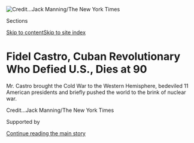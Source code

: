 <div id="app">

<div>

<div>

<div>

</div>

<div data-aria-hidden="false">

<div id="site-content" data-role="main">

<div>

<div class="css-1aor85t" style="opacity:0.000000001;z-index:-1;visibility:hidden">

<div class="css-1hqnpie">

<div class="css-epjblv">

<span class="css-17xtcya">[Americas](/section/world/americas)</span><span class="css-x15j1o">|</span><span class="css-fwqvlz">Fidel
Castro, Cuban Revolutionary Who Defied U.S., Dies at
90</span>

</div>

<div class="css-k008qs">

<div class="css-1iwv8en">

<span class="css-18z7m18"></span>

<div>

</div>

</div>

<span class="css-1n6z4y">https://nyti.ms/2g1IaMO</span>

<div class="css-1705lsu">

<div class="css-4xjgmj">

<div class="css-4skfbu" data-role="toolbar" data-aria-label="Social Media Share buttons, Save button, and Comments Panel with current comment count" data-testid="share-tools">

  - 
  - 
  - 
  - 
    
    <div class="css-6n7j50">
    
    </div>

  - 
  - 

</div>

</div>

</div>

</div>

</div>

</div>

<div id="NYT_TOP_BANNER_REGION" class="css-11qgg8s">

</div>

<div id="fullBleedHeaderContent">

<div class="css-1mre5cn">

![<span class="css-cnj6d5 e1z0qqy90" itemprop="copyrightHolder"><span class="css-1ly73wi e1tej78p0">Credit...</span><span><span>Jack
Manning/The New York
Times</span></span></span>](https://static01.nyt.com/images/2015/06/20/world/Fidel-Castro-obituary-slide-P9CB/Fidel-Castro-obituary-slide-P9CB-articleLarge-v6.jpg?quality=75&auto=webp&disable=upscale)

</div>

<div class="css-q9jemc">

<div class="css-6cn7ki">

<div class="NYTAppHideMasthead css-1bcu9v6 e1suatyy0">

<div class="section css-1o1qe8k e1suatyy2">

<div class="css-cu5p7t er09x8g0">

<div class="css-6n7j50">

</div>

<span class="css-1dv1kvn">Sections</span>

[Skip to content](#site-content)[Skip to site index](#site-index)

</div>

<div class="css-10698na e1huz5gh0">

</div>

</div>

</div>

<div class="css-1sojcmr ehdk2mb0">

# Fidel Castro, Cuban Revolutionary Who Defied U.S., Dies at 90

</div>

Mr. Castro brought the Cold War to the Western Hemisphere, bedeviled 11
American presidents and briefly pushed the world to the brink of nuclear
war.

</div>

</div>

<div class="css-nwzfg5 e1gnum310">

<span class="css-1f9pvn2 americas"></span><span class="css-cnj6d5 e1z0qqy90" itemprop="copyrightHolder"><span class="css-1ly73wi e1tej78p0">Credit...</span><span><span>Jack
Manning/The New York Times</span></span></span>

</div>

<div id="sponsor-wrapper" class="css-1hyfx7x">

<div id="sponsor-slug" class="css-19vbshk">

Supported by

</div>

[Continue reading the main
story](#after-sponsor)

<div id="sponsor" class="ad sponsor-wrapper" style="text-align:center;height:100%;display:block">

</div>

<div id="after-sponsor">

</div>

</div>

<div class="css-1wx1auc e1gnum311">

<div class="css-18e8msd">

<div class="css-vp77d3 epjyd6m0">

<div class="css-1baulvz">

By [<span class="css-1baulvz last-byline" itemprop="name">Anthony
DePalma</span>](http://www.nytimes.com/by/anthony-depalma)

</div>

</div>

  - Nov. 26,
    2016

  - 
    
    <div class="css-4xjgmj">
    
    <div class="css-d8bdto" data-role="toolbar" data-aria-label="Social Media Share buttons, Save button, and Comments Panel with current comment count" data-testid="share-tools">
    
      - 
      - 
      - 
      - 
        
        <div class="css-6n7j50">
        
        </div>
    
      - 
      - 
    
    </div>
    
    </div>

</div>

<div class="css-tk9fsr">

[Leer en
español](http://www.nytimes.com/es/2016/11/26/fidel-castro-lider-de-la-revolucion-cubana-y-simbolo-de-la-izquierda-muere-a-los-90-anos/ "Read in Spanish")

</div>

</div>

</div>

<div class="section meteredContent css-1r7ky0e" name="articleBody" itemprop="articleBody">

<div class="css-1fanzo5 StoryBodyCompanionColumn">

<div class="css-53u6y8">

Fidel Castro, the fiery apostle of revolution who brought the Cold War
to the Western Hemisphere in 1959 and then defied the United States for
nearly half a century as Cuba’s maximum leader, bedeviling 11 American
presidents and briefly pushing the world to the brink of nuclear war,
died on Friday. He was 90.

Cuban state television announced the death but gave no other details.

In declining health for several years, Mr. Castro had orchestrated what
he hoped would be the continuation of his Communist revolution,
[stepping aside
in 2006](http://www.nytimes.com/2006/08/14/world/americas/14cuba.html?_r=0)
when a serious illness felled him. He provisionally ceded much of his
power to his younger brother Raúl, now 85, and two years later [formally
resigned as
president](http://www.nytimes.com/2008/02/20/world/americas/20cuba.html).
Raúl Castro, who had fought alongside Fidel Castro from the earliest
days of the insurrection and remained minister of defense and his
brother’s closest confidant, has ruled Cuba since then, although he has
told the Cuban people he intends to resign in
2018.

</div>

</div>

<div style="max-width:100%;margin:0 auto">

<div class="css-17dprlf" data-id="100000004789639" data-slug="castro-spanish" style="max-width:300px">

</div>

</div>

<div class="css-1fanzo5 StoryBodyCompanionColumn">

<div class="css-53u6y8">

Fidel Castro had held on to power longer than any other living national
leader except Queen Elizabeth II. He became a towering international
figure whose importance in the 20th century far exceeded what might have
been expected from the head of state of a Caribbean island nation of 11
million people.

</div>

</div>

<div class="css-1fanzo5 StoryBodyCompanionColumn">

<div class="css-53u6y8">

He dominated his country with strength and symbolism from the day he
triumphantly [entered
Havana](http://timesmachine.nytimes.com/timesmachine/1959/01/09/89104354.html?action=click&contentCollection=Archives&module=ArticleEndCTA&region=ArchiveBody&pgtype=article&pageNumber=1)
on Jan. 8, 1959, and completed his overthrow of [Fulgencio
Batista](http://www.nytimes.com/1973/08/07/archives/batista-excuban-dictator-dies-in-spain-unending-exile-succession-of.html)
by delivering his first major speech in the capital before tens of
thousands of admirers at the vanquished dictator’s military
headquarters.

A spotlight shone on him as he swaggered and spoke with passion until
dawn. Finally, white doves were released to signal Cuba’s new peace.
When one landed on Mr. Castro, perching on a shoulder, the crowd
erupted, chanting: “Fidel\! Fidel\!” To the war-weary Cubans gathered
there and those watching on television, it was an electrifying sign that
their young, bearded guerrilla leader was destined to be their savior.

Most people in the crowd had no idea what Mr. Castro planned for Cuba. A
master of image and myth, Mr. Castro believed himself to be the messiah
of his fatherland, an indispensable force with authority from on high to
control Cuba and its people.

He wielded power like a tyrant, controlling every aspect of the island’s
existence. He was Cuba’s “Máximo Lider.” From atop a Cuban Army tank, he
directed his country’s defense at the [Bay of
Pigs](http://learning.blogs.nytimes.com/2012/04/17/april-17-1961-the-bay-of-pigs-invasion-against-castro/).
Countless details fell to him, from selecting the color of uniforms that
Cuban soldiers wore in Angola to overseeing a program to produce a
superbreed of milk cows. He personally set the goals for sugar harvests.
He personally sent countless men to prison.

But it was more than repression and fear that kept him and his
totalitarian government in power for so long. He had both admirers and
detractors in Cuba and around the world. Some saw him as a ruthless
despot who trampled rights and freedoms; many others hailed him as the
crowds did that first night, as a revolutionary hero for the ages.

</div>

</div>

<div class="css-1fanzo5 StoryBodyCompanionColumn">

<div class="css-53u6y8">

Even when he fell ill and [was
hospitalized](http://www.nytimes.com/2007/01/16/world/americas/16fidel.html)
with diverticulitis in the summer of 2006, giving up most of his powers
for the first time, Mr. Castro tried to dictate the details of his own
medical care and orchestrate the continuation of his Communist
revolution, engaging a plan as old as the revolution itself.

By handing power to his brother, Mr. Castro once more raised the ire of
his enemies in Washington. United States officials condemned the
transition, saying it prolonged a dictatorship and again denied the
long-suffering Cuban people a chance to control their own lives.

But in December 2014, President Obama used his executive powers to dial
down the decades of antagonism between Washington and Havana by moving
to exchange prisoners and [normalize diplomatic
relations](http://www.nytimes.com/2014/12/18/world/americas/us-cuba-relations.html)
between the two countries, a deal worked out with the help of Pope
Francis and after 18 months of secret talks between representatives of
both governments.

</div>

</div>

![<span class="css-16f3y1r e13ogyst0">Richard Eder, a former New York
Times foreign correspondent, recalls interviewing the Cuban
leader.</span><span class="css-cch8ym"><span class="css-1dv1kvn">Credit</span><span class="css-cnj6d5 e1z0qqy90" itemprop="copyrightHolder"><span class="css-1ly73wi e1tej78p0">Credit...</span><span>Jack
Manning/The New York
Times</span></span></span>](https://static01.nyt.com/images/2016/03/30/world/americas/castro-video/castro-video--videoSixteenByNine3000.jpg)

<div class="css-1fanzo5 StoryBodyCompanionColumn">

<div class="css-53u6y8">

Though increasingly frail and rarely seen in public, Mr. Castro even
then made clear his enduring mistrust of the United States. A few days
after Mr. Obama’s highly publicized [visit to
Cuba](http://www.nytimes.com/2016/03/21/world/americas/obama-arrives-in-cuba.html)
in 2016 — the first by a sitting American president in 88 years — Mr.
Castro penned [a cranky
response](http://www.nytimes.com/2016/03/29/world/americas/fidel-castro-criticizes-barack-obamas-efforts-to-change-cuba.html)
denigrating Mr. Obama’s overtures of peace and insisting that Cuba did
not need anything the United States was offering.

To many, Fidel Castro was a self-obsessed zealot whose belief in his own
destiny was unshakable, a chameleon whose economic and political colors
were determined more by pragmatism than by doctrine. But in his chest
beat the heart of a true rebel. “Fidel Castro,” said [Henry M.
Wriston](http://www.nytimes.com/1978/03/09/archives/henry-wriston-dies-brown-head-193755-educator-88-helped-to-draw-up.html),
the president of the Council on Foreign Relations in the 1950s and early
’60s, “was everything a revolutionary should be.”

Mr. Castro was perhaps the most important leader to emerge from Latin
America since the wars of independence in the early 19th century. He was
decidedly the most influential shaper of Cuban history since his own
hero, [José
Martí](http://academic.eb.com/EBchecked/topic/366828/Jose-Julian-Marti),
struggled for Cuban independence in the late 19th century. Mr. Castro’s
revolution transformed Cuban society and had a longer-lasting impact
throughout the region than that of any other 20th-century Latin American
insurrection, with the possible exception of the [1910 Mexican
Revolution](http://www.nytimes.com/1988/03/13/books/history-out-of-chaos.html?pagewanted=all).

</div>

</div>

<div class="css-1fanzo5 StoryBodyCompanionColumn">

<div class="css-53u6y8">

His legacy in Cuba and elsewhere has been a mixed record of social
progress and abject poverty, of racial equality and political
persecution, of medical advances and a degree of misery comparable to
the conditions that existed in Cuba when he entered Havana as a
victorious guerrilla commander in 1959.

That image made him a symbol of revolution throughout the world and an
inspiration to many imitators. [Hugo
Chávez](http://www.nytimes.com/2013/03/06/world/americas/hugo-chavez-venezuelas-polarizing-leader-dies-at-58.html)
of Venezuela considered Mr. Castro his ideological godfather.
[Subcommander
Marcos](http://www.nytimes.com/1994/02/21/world/how-a-revolution-survived-a-mexican-chronicle.html)
began a revolt in the mountains of southern Mexico in 1994, using many
of the same tactics. Even Mr. Castro’s spotty performance as an aging
autocrat in charge of a foundering economy could not undermine his
image.

But beyond anything else, it was Mr. Castro’s obsession with the United
States, and America’s obsession with him, that shaped his rule. After he
embraced Communism, Washington portrayed him as a devil and a tyrant and
repeatedly tried to remove him from power through an ill-fated invasion
at the Bay of Pigs in 1961, an [economic
embargo](http://www.treasury.gov/resource-center/sanctions/Programs/Pages/cuba.aspx)
that has lasted decades, [assassination
plots](http://washington.blogs.nytimes.com/2007/06/26/a-plot-to-assassinate-castro-was-approved-by-cia-director-allen-dulles/)
and even bizarre plans to undercut his prestige by making his beard fall
out.

Mr. Castro’s defiance of American power made him a beacon of resistance
in Latin America and elsewhere, and his bushy beard, long Cuban cigar
and green fatigues became universal symbols of rebellion.

Mr. Castro’s understanding of the power of images, especially on
television, helped him retain the loyalty of many Cubans even during the
harshest periods of deprivation and isolation when he routinely blamed
America and its embargo for many of Cuba’s ills. And his mastery of
words in thousands of speeches, often lasting hours, imbued many Cubans
with his own hatred of the United States by keeping them on constant
watch for an invasion — military, economic or ideological — from the
north.

</div>

</div>

<div class="css-1sngw6j">

[](https://www.nytimes.com/interactive/2016/11/26/world/americas/fidel-castro-cuban-posters.html)

<div class="css-1eoytci">

![](https://static01.nyt.com/images/2016/05/04/world/americas/fidel-poster-promo/fidel-poster-promo-square640-v3.jpg)

</div>

<div class="css-1rha1bf">

## Castro’s Revolution, Illustrated

Thousands of posters were commissioned by the government to promote his
vision of a socialist society.

</div>

</div>

<div class="css-1fanzo5 StoryBodyCompanionColumn">

<div class="css-53u6y8">

Over many years Mr. Castro gave hundreds of interviews and retained the
ability to twist the most compromising question to his favor. In [a 1985
interview](http://www.playboy.com/articles/50-years-of-the-playboy-interview-fidel-castro)
in Playboy magazine, he was asked how he would respond to President
Ronald Reagan’s description of him as a ruthless military dictator.
“Let’s think about your question,” Mr. Castro said, toying with his
interviewer. “If being a dictator means governing by decree, then you
might use that argument to accuse the pope of being a dictator.”

</div>

</div>

<div class="css-1fanzo5 StoryBodyCompanionColumn">

<div class="css-53u6y8">

He turned the question back on Reagan: “If his power includes something
as monstrously undemocratic as the ability to order a thermonuclear war,
I ask you, who then is more of a dictator, the president of the United
States or I?”

After leading his guerrillas against a repressive Cuban dictator, Mr.
Castro, in his early 30s, aligned Cuba with the Soviet Union and used
Cuban troops to support revolution in Africa and throughout Latin
America.

His willingness to allow the Soviets to build missile-launching sites in
Cuba led to a [harrowing diplomatic
standoff](http://topics.nytimes.com/top/reference/timestopics/subjects/c/cuban_missile_crisis/index.html)
between the United States and the Soviet Union in the fall of 1962, one
that could have escalated into a nuclear exchange. The world remained
tense until the confrontation was defused 13 days after it began, and
the launching pads were dismantled.

With the [dissolution of the Soviet
Union](http://www.nytimes.com/1991/09/06/world/soviet-turmoil-soviet-congress-yields-rule-republics-avoid-political-economic.html)
in 1991, Mr. Castro faced one of his biggest challenges: surviving
without huge Communist subsidies. He defied predictions of his political
demise. When threatened, he fanned antagonism toward the United States.
And when the Cuban economy neared collapse, he [legalized the United
States
dollar](http://www.nytimes.com/1994/08/28/world/flight-from-cuba-in-havana-dollars-define-cuba-s-haves-and-have-nots.html),
which he had railed against since the 1950s, only to [ban
dollars](http://www.nytimes.com/2004/11/28/international/americas/28cuba.html)
again a few years later when the economy stabilized.

Mr. Castro continued to taunt American presidents for a half-century,
frustrating all of Washington’s attempts to contain him. After nearly
five decades as a pariah of the West, even when his once booming voice
had withered to an old man’s whisper and his beard had turned gray, he
remained defiant.

He often told interviewers that he identified with Don Quixote, and like
Quixote he struggled against threats both real and imagined, preparing
for decades, for example, for another invasion that never came. As the
leaders of every other nation of the hemisphere gathered in Quebec City
in April 2001 for the third [Summit of the
Americas](http://www.nytimes.com/2001/04/23/world/talks-tie-trade-in-the-americas-to-democracy.html),
an uninvited Mr. Castro, then 74, fumed in Havana, presiding over
ceremonies commemorating the embarrassing defeat of C.I.A.-backed exiles
at the Bay of Pigs in 1961. True to character, he portrayed his
exclusion as a sign of strength, declaring that Cuba “is the only
country in the world that does not need to trade with the United
States.”

</div>

</div>

<div class="sizeLarge layoutHorizontal css-rezhvw ejvbdkh1">

[](https://www.nytimes.com/slideshow/2016/11/26/world/americas/fidel-castro-cuban-revolutionary.html)

<div class="css-5nx6oe">

## Fidel Castro, Cuban Revolutionary

<div class="css-1xhl2m">

21 Photos

View Slide Show
<span class="css-t4350i">›</span>

</div>

</div>

<div class="css-79elbk">

<div class="css-hyytny">

</div>

![](https://static01.nyt.com/images/2015/06/20/world/Fidel-Castro-obituary-slide-HTON/Fidel-Castro-obituary-slide-HTON-articleLarge.jpg?quality=75&auto=webp&disable=upscale)

</div>

<div class="css-17ai7jg e15qwgfe0">

<span class="css-16f3y1r e13ogyst0">Paul Hosefros/The New York
Times</span>

</div>

</div>

<div class="css-1fanzo5 StoryBodyCompanionColumn">

<div class="css-53u6y8">

## Personal Powers

Fidel Alejandro Castro Ruz was born on Aug. 13, 1926 — 1927 in some
reports — in what was then the eastern Cuban province of Oriente, the
son of a plantation owner, Ángel Castro, and one of his maids, [Lina Ruz
González](http://timesmachine.nytimes.com/timesmachine/1963/08/08/81821103.html?pageNumber=NaN&zoom=16),
who became his second wife and had seven children. The father was a
Spaniard who had arrived in Cuba under mysterious circumstances. One
account, supported by Mr. Castro himself, was that his father had agreed
to take the place of a Spanish aristocrat who had been drafted into the
Spanish Army in the late 19th century to fight against Cuban
independence and American hegemony.

</div>

</div>

<div class="css-1fanzo5 StoryBodyCompanionColumn">

<div class="css-53u6y8">

Other versions suggest that Ángel Castro went penniless to Cuba but
eventually established a plantation and did business with the despised,
American-owned United Fruit Company. By the time Fidel was a youngster,
his father was a major landholder.

Fidel was a boisterous young student who was sent away to study with the
Jesuits at the Colegio de Dolores in Santiago de Cuba and later to the
Colegio de Belén, an exclusive Jesuit high school in Havana. Cuban lore
has it that he was headstrong and fanatical even as a boy. In one
account, Fidel was said to have bicycled head-on into a wall to make a
point to his friends about the strength of his will.

In another often-repeated tale, young Fidel and his class were led on a
mountain hike by a priest. The priest slipped in a fast-moving stream
and was in danger of drowning until Fidel pulled him to shore, then both
knelt in prayers of thanks for their good fortune.

A sense of destiny accompanied Mr. Castro as he entered the University
of Havana’s law school in 1945 and almost immediately immersed himself
in radical politics. He took part in an invasion of the Dominican
Republic that unsuccessfully tried to oust the dictator [Rafael
Trujillo](http://www.britannica.com/EBchecked/topic/607139/Rafael-Trujillo).
He became increasingly obsessed with Cuban politics and led student
protests and demonstrations even when he was not enrolled in the
university.

Mr. Castro’s university days earned him the image of rabble-rouser and
seemed to support the view that he had had Communist leanings all along.
But in an interview in 1981, quoted in [Tad
Szulc](http://www.nytimes.com/2001/05/22/world/tad-szulc-74-dies-times-correspondent-who-uncovered-bay-of-pigs-imbroglio.html)’s
1986 biography,
“[Fidel](http://www.nytimes.com/1986/11/30/books/power-unshared-and-total.html),”
Mr. Castro said that he had flirted with Communist ideas but did not
join the party.

“I had entered into contact with Marxist literature,” Mr. Castro said.
“At that time, there were some Communist students at the University of
Havana, and I had friendly relations with them, but I was not in the
Socialist Youth, I was not a militant in the Communist Party.”

</div>

</div>

<div class="css-1fanzo5 StoryBodyCompanionColumn">

<div class="css-53u6y8">

He acknowledged that radical philosophy had influenced his character: “I
was then acquiring a revolutionary conscience; I was active; I
struggled, but let us say I was an independent fighter.”

After receiving his law degree, Mr. Castro briefly represented the poor,
often bartering his services for food. In 1952, he ran for Congress as a
candidate for the opposition Orthodox Party. But the election was
scuttled because of [a
coup](http://timesmachine.nytimes.com/timesmachine/1952/03/11/84244252.html?pageNumber=1)
staged by Mr. Batista.

Mr. Castro’s initial response to the Batista government was to challenge
it with a legal appeal, claiming that Mr. Batista’s actions had violated
the Constitution. Even as a symbolic act, the attempt was futile.

</div>

</div>

<div class="css-79elbk" data-testid="photoviewer-wrapper">

<div class="css-z3e15g" data-testid="photoviewer-wrapper-hidden">

</div>

<div class="css-1a48zt4 ehw59r15" data-testid="photoviewer-children">

![<span class="css-16f3y1r e13ogyst0" data-aria-hidden="true">Mr.
Castro, giving a deposition in July 1953, was sentenced to 15 years in
prison for leading an attack on the Moncada barracks in Santiago de
Cuba.</span><span class="css-cnj6d5 e1z0qqy90" itemprop="copyrightHolder"><span class="css-1ly73wi e1tej78p0">Credit...</span><span>Agence
France-Presse — Getty
Images</span></span>](https://static01.nyt.com/images/2015/10/09/world/castro-obit-web-3/castro-obit-web-3-articleInline.jpg?quality=75&auto=webp&disable=upscale)

</div>

</div>

<div class="css-1fanzo5 StoryBodyCompanionColumn">

<div class="css-53u6y8">

His core group of radical students gained followers, and on
[July 26, 1953](http://query.nytimes.com/mem/archive-free/pdf?res=9806E6D81F3DE03ABC4F51DFB1668388649EDE),
Mr. Castro led them in an attack on the Moncada barracks in Santiago de
Cuba. Many of the rebels were killed. The others were captured, as were
Mr. Castro and his brother Raúl. At his trial, Mr. Castro defended the
attack. Mr. Batista had issued an order not to discuss the proceedings,
but six Cuban journalists who had been allowed in the courtroom recorded
Mr. Castro’s defense.

“As for me, I know that jail will be as hard as it has ever been for
anyone, filled with threats, with vileness and cowardly brutality,” Mr.
Castro
[declared](https://www.marxists.org/history/cuba/archive/castro/1953/10/16.htm).
“I do not fear this, as I do not fear the fury of the miserable tyrant
who snuffed out the life of 70 brothers of mine. Condemn me, it does not
matter. History will absolve me.”

Mr. Castro was sentenced to 15 years in prison. Mr. Batista then made
what turned out to be a huge strategic error. Believing that the rebels’
energy had been spent, and under pressure from civic leaders to show
that he was not a dictator, he released Mr. Castro and his followers in
an amnesty after the 1954 presidential election.

</div>

</div>

<div class="css-1fanzo5 StoryBodyCompanionColumn">

<div class="css-53u6y8">

Mr. Castro went into exile in Mexico, where he plotted his return to
Cuba. He tried to buy a used American PT boat to carry his band to Cuba,
but the deal fell through. Then he caught sight of a beat-up 61-foot
wooden yacht named Granma, once owned by an American who lived in Mexico
City.

The Granma remains on display in Havana, encased in
glass.

</div>

</div>

<div class="css-79elbk" data-testid="photoviewer-wrapper">

<div class="css-z3e15g" data-testid="photoviewer-wrapper-hidden">

</div>

<div class="css-1a48zt4 ehw59r15" data-testid="photoviewer-children">

<div class="css-1xdhyk6 erfvjey0">

<span class="css-1ly73wi e1tej78p0">Image</span>

<div class="css-zjzyr8">

<div data-testid="lazyimage-container" style="height:297.73333333333335px">

</div>

</div>

</div>

<span class="css-16f3y1r e13ogyst0" data-aria-hidden="true">Mr. Castro
with other rebel leaders at a secret base in June 1957 including Che
Guevara, the guerrillas’ physician, second from left, and Mr. Castro’s
brother Raúl, kneeling in the
foreground.</span><span class="css-cnj6d5 e1z0qqy90" itemprop="copyrightHolder"><span class="css-1ly73wi e1tej78p0">Credit...</span><span>United
Press International</span></span>

</div>

</div>

<div class="css-1fanzo5 StoryBodyCompanionColumn">

<div class="css-53u6y8">

## Man of the Mountains

During Mr. Castro’s long rule, his character and image underwent several
transformations, beginning with his days as a revolutionary in the
Sierra Maestra of eastern Cuba. After arriving on the coast in the
overloaded yacht with [Che
Guevara](http://timesmachine.nytimes.com/timesmachine/1967/10/11/80715565.html?pageNumber=18&rpm=true)
and 80 of their comrades in December 1956, Mr. Castro took on the role
of freedom fighter. He engaged in a campaign of harassment and guerrilla
warfare that infuriated Mr. Batista, who had seized power in a 1952
garrison revolt, ending a brief period of democracy.

Although his soldiers and weapons vastly outnumbered Mr. Castro’s, Mr.
Batista grew fearful of the young guerrilla’s mesmerizing oratory. He
ordered government troops not to rest until they had killed Mr. Castro,
and the army frequently reported that it had done so. Newspapers around
the world reported his death in the December 1956 landing. But three
months later, Mr. Castro was interviewed for a series of articles that
would revive his movement and thus change history.

The escapade began when Castro loyalists contacted a correspondent and
editorial writer for The New York Times, Herbert L. Matthews, and
arranged for him to interview Mr. Castro. A few Castro supporters took
Mr. Matthews into the mountains disguised as a wealthy American planter.

Drawing on his reporting, Mr. Matthews [wrote
sympathetically](http://www.nytimes.com/packages/html/books/matthews/matthews022457.pdf)
of both the man and his movement, describing Mr. Castro, then 30,
parting the jungle leaves and striding into a clearing for the
interview.

“This was quite a man — a powerful six-footer, olive-skinned,
full-faced, with a straggly beard,” Mr. Matthews wrote.

</div>

</div>

<div class="css-1fanzo5 StoryBodyCompanionColumn">

<div class="css-53u6y8">

The three articles, which began in The Times on Sunday, Feb. 24, 1957,
presented a Castro that Americans could root for. “The personality of
the man is overpowering,” Mr. Matthews wrote. “Here was an educated,
dedicated fanatic, a man of ideals, of courage and of remarkable
qualities of leadership.”

[The
articles](http://timesmachine.nytimes.com/timesmachine/1959/03/08/89158388.html?pageNumber=288&rpm=true&zoom=16)
repeated Mr. Castro’s assertions that Cuba’s future was anything but a
Communist state. “He has strong ideas of liberty, democracy, social
justice, the need to restore the Constitution, to hold elections,” Mr.
Matthews wrote. When asked about the United States, Mr. Castro replied,
“You can be sure we have no animosity toward the United States and the
American
people.”

</div>

</div>

<div class="css-1sngw6j">

[](https://www.nytimes.com/interactive/2016/11/26/world/americas/castro-archive-promo.html)

<div class="css-1eoytci">

![](https://static01.nyt.com/images/2015/08/20/world/americas/castro-archive-promo-1459200755162/castro-archive-promo-1459200755162-largeHorizontalJumbo.png)

</div>

<div class="css-1rha1bf">

## The Times’s Coverage of Fidel Castro

Articles include an exclusive Times interview with the young guerrilla
leader in 1957 and coverage of the revolution, the Bay of Pigs invasion
and the 1962 missile crisis.

</div>

</div>

<div class="css-1fanzo5 StoryBodyCompanionColumn">

<div class="css-53u6y8">

The Cuban government denounced Mr. Matthews and called the articles
fabrications. But the news that he had survived the landing breathed
life into Mr. Castro’s movement. His small band of irregulars skirmished
with government troops, and each encounter increased their support in
Cuba and around the world, even though other insurgent forces in the
cities were also fighting to overthrow the Batista government.

It was the symbolic strength of his movement, not the armaments under
Mr. Castro’s control, that overwhelmed the government. By the time [Mr.
Batista
fled](http://timesmachine.nytimes.com/timesmachine/1959/01/02/83432639.html?action=click&contentCollection=Archives&module=LedeAsset&region=ArchiveBody&pgtype=article&pageNumber=1&rpm=true)
from a darkened Havana airport just after midnight on New Year’s Day
1959, Mr. Castro was already a legend. Competing opposition groups were
unable to seize power.

Events over the next few months became the catalyst for another
transformation in Mr. Castro’s public image. More than 500 Batista-era
officials were brought before courts-martial and special tribunals,
summarily convicted and shot to death. The grainy black-and-white images
of the executions broadcast on American television horrified viewers.

Mr. Castro defended the executions as necessary to solidify the
revolution. He complained that the United States had raised not a
whimper when Mr. Batista had tortured and executed thousands of
opponents.

</div>

</div>

<div class="css-1fanzo5 StoryBodyCompanionColumn">

<div class="css-53u6y8">

But to wary observers in the United States, the executions were a signal
that Mr. Castro was not the democratic savior he had seemed. In May
1959, he began [confiscating privately owned agricultural
land](http://timesmachine.nytimes.com/timesmachine/1959/05/14/80577418.html?action=click&contentCollection=Archives&module=ArticleEndCTA&region=ArchiveBody&pgtype=article&pageNumber=10&rpm=true),
including land [owned by
Americans](http://query.nytimes.com/gst/abstract.html?res=9F02E5DB1F3CE63BBC4052DFB1668382649EDE),
openly provoking the United States government.

In the spring of 1960, Mr. Castro ordered American and British
refineries in Cuba to [accept oil from the Soviet
Union](http://query.nytimes.com/mem/archive-free/pdf?res=9402E5D9153DE333A25757C2A9639C946191D6CF).
Under pressure from Congress, President Dwight D. Eisenhower [cut the
American sugar
quota](http://timesmachine.nytimes.com/timesmachine/1960/05/24/105436278.html?pageNumber=5&rpm=true&zoom=16)
from Cuba, forcing Mr. Castro to look for new markets. He turned to the
Soviet Union for economic aid and political support. Thus began a
half-century of American antagonism toward Cuba.

Finally, in 1961, he gave the United States 48 hours to reduce the staff
of its embassy in Havana to 18 from 60. A frustrated Eisenhower [broke
off diplomatic
relations](http://query.nytimes.com/gst/abstract.html?res=9F02E2D81E31EE32A25757C0A9679C946091D6CF)
with Cuba and closed the embassy on the Havana seacoast. The diplomatic
stalemate lasted until 2015, when [embassies were finally
reopened](http://www.nytimes.com/2015/07/21/world/americas/cuba-us-embassy-diplomatic-relations.html)
in both Havana and Washington.

During his two years in the mountains, Mr. Castro had sketched a social
revolution whose aim, at least on the surface, seemed to be to restore
the democracy that Mr. Batista’s coup had stifled. Mr. Castro promised
free elections and vowed to end American domination of the economy and
the working-class oppression that he said it had caused.

Despite having a law degree, Mr. Castro had no real experience in
economics or government. Beyond improving education and reducing Cuba’s
dependence on sugar and the United States, his revolution began without
a clear sense of the new society he planned, except that it would be
different from what had existed under Mr. Batista.

At the time, Cuba was a playground for rich American tourists and
gangsters where glaring disparities of wealth persisted, although the
country was one of the most economically advanced in the Caribbean.

After taking power in 1959, Mr. Castro put together a cabinet of
moderates, but it did not last long. He named [Felipe
Pazos](http://www.nytimes.com/2001/03/09/world/felipe-pazos-88-economist-cuban-split-early-with-castro.html),
an economist, president of the Banco Nacional de Cuba, Cuba’s central
bank. But when Mr. Pazos openly criticized Mr. Castro’s growing
tolerance of Communists and his failure to restore democracy, he was
dismissed. In place of Mr. Pazos, Mr. Castro named Che Guevara, an
Argentine doctor who knew nothing about monetary policy but whose
revolutionary credentials were unquestioned.

</div>

</div>

<div class="css-1fanzo5 StoryBodyCompanionColumn">

<div class="css-53u6y8">

Opposition to the Castro government began to grow in Cuba, leading
peasants and anti-Communist insurgents to take up arms against it. The
[Escambray
Revolt](http://www.nytimes.com/1964/05/21/exiles-proclaim-anticastro-war-and-urge-revolt.html),
as it was called, lasted from 1959 to 1965, when it was crushed by Mr.
Castro’s army.

As the first waves of Cuban exiles arrived in Miami and northern New
Jersey after the revolution, many were intent on overthrowing the man
they had once supported. Their number would eventually total a million,
many from what had been, proportionately, the largest middle class in
Latin America.

The Central Intelligence Agency helped train an exile army to retake
Cuba by force. The army was to make a beachhead at the Bay of Pigs, a
remote spot on Cuba’s southern coast, and instigate a popular
insurrection.

Mr. Szulc, then a correspondent for The Times, had picked up information
about the invasion, and had written an article about it. [But The
Times](http://www.nytimes.com/times-insider/2014/12/26/1961-the-c-i-a-readies-a-cuban-invasion-and-the-times-blinks/ "Times article looking back at coverage, Dec. 26, 2014."),
at the request of the Kennedy administration, withheld some of what Mr.
Szulc had found, including information that an attack was imminent.
Specific references to the C.I.A. were also omitted.

Ten days later, on April 17, 1961, 1,500 [Cuban fighters
landed](http://query.nytimes.com/gst/abstract.html?res=9406E6D7133DE733A2575BC1A9629C946091D6CF)
at the Bay of Pigs. Mr. Castro was waiting for them. The invasion was
badly planned and by all accounts doomed. Most of the invaders were
either captured or killed. Promised American air support never arrived.
The historian [Theodore
Draper](http://www.nytimes.com/2006/02/22/national/22DRAPER.html) called
the [botched
operation](http://www.nytimes.com/2001/03/23/world/bay-of-pigs-enemies-finally-sit-down-together.html)
“a perfect failure,” and the invasion aroused a distrust of the United
States that Mr. Castro exploited for political gain for the rest of his
life.

</div>

</div>

<div class="css-79elbk" data-testid="photoviewer-wrapper">

<div class="css-z3e15g" data-testid="photoviewer-wrapper-hidden">

</div>

<div class="css-1a48zt4 ehw59r15" data-testid="photoviewer-children">

<div class="css-1xdhyk6 erfvjey0">

<span class="css-1ly73wi e1tej78p0">Image</span>

<div class="css-zjzyr8">

<div data-testid="lazyimage-container" style="height:272.70175438596493px">

</div>

</div>

</div>

<span class="css-16f3y1r e13ogyst0" data-aria-hidden="true">Mr. Castro
with Mr. Guevara in Havana in January
1959.</span><span class="css-cnj6d5 e1z0qqy90" itemprop="copyrightHolder"><span class="css-1ly73wi e1tej78p0">Credit...</span><span>Roberto
Salas</span></span>

</div>

</div>

<div class="css-1fanzo5 StoryBodyCompanionColumn">

<div class="css-53u6y8">

## Declaration or Deception?

The C.I.A., fighting the Cold War, had acted out of worries about Mr.
Castro’s increasingly open Communist connections. As he consolidated
power, even some of his most faithful supporters grew concerned. One
break had taken place as early as 1959. [Huber
Matos](http://www.nytimes.com/2014/03/01/world/americas/huber-matos-comrade-of-castro-then-adversary-dies-at-95.html),
who had fought alongside Mr. Castro in the Sierra Maestra, resigned as
military governor of Camagüey Province to protest the Communists’
growing influence as well as the appointment of Raúl Castro, whose
Communist sympathies were well known, as commander of Cuba’s armed
forces. Suspecting an antirevolutionary plot, Fidel Castro had Mr. Matos
arrested and charged with treason.

</div>

</div>

<div class="css-1fanzo5 StoryBodyCompanionColumn">

<div class="css-53u6y8">

Within two months, Mr. Matos was tried, convicted and sentenced to 20
years [in
prison](http://query.nytimes.com/gst/abstract.html?res=9500EFDE1F39E63BBC4F52DFB767838E669EDE "Times article by Matos from prison, Nov. 17, 1975.").
When he was released in 1979, Mr. Matos, nearly blind, went into exile
in the United States, where he lived until his death in 2014. Shortly
after arriving in Miami and joining the legions of Castro opponents
there, Mr. Matos [told Worldview
magazine](http://worldview.carnegiecouncil.org/archive/worldview/1980/04/3361.html/_res/id=sa_File1/v23_i004_a002.pdf):
“I differed from Fidel Castro because the original objective of our
revolution was ‘Freedom or Death.’ Once Castro had power, he began to
kill freedom.”

It was not until just before the Bay of Pigs invasion that Mr. Castro
declared publicly that his revolution was socialist. A few months later,
on Dec. 2, 1961, he removed any lingering doubt about his loyalties when
he affirmed in a long speech, “I am a Marxist-Leninist.”

Many Cubans who had willingly accepted great sacrifice for what they
believed would be a democratic revolution were dismayed. They broke
ranks with Mr. Castro, putting themselves and their families at risk.
Others, from the safety of the United States, publicly accused Mr.
Castro of betraying the revolution and called him a tyrant. Even his
family began to raise doubts about his intentions.

“As I listened, I thought that surely he must be a superb actor,” Mr.
Castro’s sister Juanita wrote in an account in Life magazine in 1964,
referring to the December 1961 speech. “He had fooled not only so many
of his friends, but his family as well.” She recalled his upbringing as
the son of a well-to-do landowner in eastern Cuba who had sent him to
exclusive Jesuit schools. In 1948, after Mr. Castro married Mirta
Díaz-Balart, whose family had ties to the Batista government, his
father gave them a three-month honeymoon in the United States.

“How could Fidel, who had been given the best of everything, be a
Communist?” Juanita Castro wrote. “This was the riddle which paralyzed
me and so many other Cubans who refused to believe that he was leading
our country into the Communist
camp.”

</div>

</div>

<div class="css-1sngw6j">

[](https://www.nytimes.com/interactive/2016/11/26/world/americas/fidel-castro-timeline.html)

<div class="css-1eoytci">

![](https://static01.nyt.com/images/2015/01/09/world/09castro1_hp/09castro1_hp-videoLarge.jpg)

</div>

<div class="css-1rha1bf">

## Fidel Castro: 1926-2016

A master of image and myth, Mr. Castro believed himself to be the
messiah of his fatherland, an indispensable force with authority from on
high to control Cuba and its people.

</div>

</div>

<div class="css-1fanzo5 StoryBodyCompanionColumn">

<div class="css-53u6y8">

Although the young Fidel was deeply involved in a radical student
movement at the University of Havana, his early allegiance to Communist
doctrine was uncertain at best. Some analysts believed that the
obstructionist attitudes of American officials had pushed Mr. Castro
toward the Soviet Union.

</div>

</div>

<div class="css-1fanzo5 StoryBodyCompanionColumn">

<div class="css-53u6y8">

Indeed, although Mr. Castro pursued ideologically communist policies, he
never established a purely Communist state in Cuba, nor did he adopt
orthodox Communist Party ideology. Rather, what developed in Cuba was
less doctrinaire, a tropical form of communism that suited his needs. He
centralized the economy and flattened out much of the traditional
hierarchy of Cuban society, improving education and health care for many
Cubans, while depriving them of free speech and economic opportunity.

But unlike other Communist countries, Cuba was never governed by a
functioning politburo; Mr. Castro himself, and later his brother Rául,
filled all the important positions in the party, the government and the
army, ruling Cuba as its maximum leader.

“The Cuban regime turns out to be simply the case of a third-world
dictator seizing a useful ideology in order to employ its wealth against
his enemies,” wrote the columnist Georgie Anne Geyer, whose critical
[biography of Mr.
Castro](http://www.nytimes.com/1991/02/10/books/the-last-stalinist.html)
was published in 1991.

In this view of Mr. Castro, he was above all an old-style Spanish
caudillo, one of a long line of Latin American strongmen who endeared
themselves to people searching for leaders. The analyst Alvaro Vargas
Llosa of the [Independent Institute](http://www.independent.org/) in
Washington called him “the ultimate 20th-century caudillo.”

In Cuba, through good times and bad, Mr. Castro’s supporters referred to
themselves not as Communists but as Fidelistas. He remained personally
popular among segments of Cuban society even after his economic policies
created severe hardship. As Mr. Castro consolidated power, eliminated
his enemies and grew increasingly autocratic, the Cuban people referred
to him simply as Fidel. To say “Castro” was considered disloyal,
although in later decades Cubans would commonly say just that and mean
it. Or they would invoke his overwhelming presence by simply bringing a
hand to their chins, as if to stroke a
beard.

</div>

</div>

<div class="css-79elbk" data-testid="photoviewer-wrapper">

<div class="css-z3e15g" data-testid="photoviewer-wrapper-hidden">

</div>

<div class="css-1a48zt4 ehw59r15" data-testid="photoviewer-children">

<div class="css-1xdhyk6 erfvjey0">

<span class="css-1ly73wi e1tej78p0">Image</span>

<div class="css-zjzyr8">

<div data-testid="lazyimage-container" style="height:256.42105263157896px">

</div>

</div>

</div>

<span class="css-16f3y1r e13ogyst0" data-aria-hidden="true">A
celebration in Santiago de Cuba on July 26, 1964, the anniversary of the
attack on the Moncada military barracks that started the Cuban
revolution.</span><span class="css-cnj6d5 e1z0qqy90" itemprop="copyrightHolder"><span class="css-1ly73wi e1tej78p0">Credit...</span><span>Grey
Villet/The LIFE Images Collection, via Getty Images</span></span>

</div>

</div>

<div class="css-1fanzo5 StoryBodyCompanionColumn">

<div class="css-53u6y8">

## Global Brinkmanship

Mr. Castro’s alignment with the Soviet Union meant that the Cold War
between the world’s superpowers, and the ideological battle between
democracy and communism, had erupted in the United States’ sphere of
influence. A clash was all but inevitable, and it came in
[October 1962](http://www.nytimes.com/slideshow/2012/10/19/world/americas/cuban-missilecrisis-.html).
American spy planes took reconnaissance photos suggesting that the
Soviets had exploited their new alliance to build bases in Cuba for
intermediate-range nuclear missiles capable of reaching North America.

</div>

</div>

<div class="css-1fanzo5 StoryBodyCompanionColumn">

<div class="css-53u6y8">

Mr. Castro allowed the bases to be constructed, but once they were
discovered, he became a bit player in the ensuing drama, overshadowed by
President John F. Kennedy and the Soviet leader, [Nikita S.
Khrushchev](http://query.nytimes.com/gst/abstract.html?res=9C06E0D61E3FE63ABC4A52DFBF66838A669EDE).
Kennedy put United States military forces on alert and ordered a naval
blockade of Cuba. The two sides were at a stalemate for 13 tense days,
and the world held its breath.

Finally, after receiving assurances that the United States would remove
American missiles from Turkey and not invade Cuba, the Soviets withdrew
the missiles and dismantled the bases.

But the Soviet presence in Cuba continued to grow. Soviet troops,
technicians and engineers streamed in, eventually producing a generation
of blond Cubans with names like Yuri, Alexi and Vladimiro. The Soviets
were willing to buy all the sugar Cuba could produce. Even as other
Caribbean nations diversified, Cuba decided to stick with one major
crop, sugar, and one major
buyer.

</div>

</div>

<div class="css-79elbk" data-testid="photoviewer-wrapper">

<div class="css-z3e15g" data-testid="photoviewer-wrapper-hidden">

</div>

<div class="css-1a48zt4 ehw59r15" data-testid="photoviewer-children">

<div class="css-1xdhyk6 erfvjey0">

<span class="css-1ly73wi e1tej78p0">Image</span>

<div class="css-zjzyr8">

<div data-testid="lazyimage-container" style="height:323.5789473684211px">

</div>

</div>

</div>

<span class="css-16f3y1r e13ogyst0" data-aria-hidden="true">Mr. Castro
at an experimental cattle-breeding station in 1964. He tried to develop
a Cuban supercow that could produce milk at prodigious
rates.</span><span class="css-cnj6d5 e1z0qqy90" itemprop="copyrightHolder"><span class="css-1ly73wi e1tej78p0">Credit...</span><span>Jack
Manning/The New York Times</span></span>

</div>

</div>

<div class="css-1fanzo5 StoryBodyCompanionColumn">

<div class="css-53u6y8">

But after forcing the entire nation into a failed effort to reach a
record 10-million-ton sugar harvest in 1970, Mr. Castro recognized the
need to break the cycle of dependence on the Soviets and sugar. Once
more, he relied on his belief in himself and his revolution for
solutions. One unlikely consequence was his effort to develop a Cuban
supercow. Although he had no training in animal husbandry, Mr. Castro
decided to crossbreed humpbacked [Asian
Zebus](http://www.britannica.com/EBchecked/topic/77082/Brahman) with
standard Holsteins to create a new breed that could produce milk at
prodigious rates.

Decades later, the Zebus could still be found grazing in pastures across
the island, symbols of Mr. Castro’s micromanagement. A few of the
hybrids did give more milk, and one that set a milk production record
was stuffed and placed in a museum. But most were no better producers
than their parents.

As the Soviets settled in Cuba in the 1960s, hundreds of Cuban students
were sent to Moscow, Prague and other cities of the Soviet bloc to study
science and medicine. Admirers from around the world, including some
Americans, were impressed with the way that health care and literacy in
Cuba had improved. A reshaping of Cuban society was underway.

</div>

</div>

<div class="css-1fanzo5 StoryBodyCompanionColumn">

<div class="css-53u6y8">

Cuba’s tradition of racial segregation was turned upside down as
peasants from the countryside, many of them dark-skinned descendants of
Africans enslaved by the Spaniards centuries before, were invited into
Havana and other cities that had been overwhelmingly white. They were
given the keys to the elegant homes and spacious apartments of the
middle-class Cubans who had fled to the United States. Rents came to be
little more than symbolic, and basic foods like milk and eggs were sold
in government stores at below production cost.

Mr. Castro’s early overhauls also changed Cuba in ways that were less
than utopian. Foreign-born priests were exiled, and local clergy were
harassed so much that many closed their churches. The Roman Catholic
Church excommunicated Mr. Castro for violating a 1949 papal decree
against supporting Communism. He established a sinister system of local
[Committees for the Defense of the
Revolution,](http://query.nytimes.com/gst/abstract.html?res=9E06E6DC1F38E73ABC4A52DFB667838E669EDE "Reuters article previous, Oct. 12, 1975.")
which set neighbors to informing on neighbors. Thousands of dissidents
and homosexuals were rounded up and sentenced to either prison or forced
labor. And although blacks were welcomed into the cities, Mr. Castro’s
government remained overwhelmingly white.

Mr. Castro regularly fanned the flames of revolution with his oratory.
In marathon speeches, he incited the Cuban people by laying out what he
considered the evils of capitalism in general and of the United States
in particular. For decades, the regime controlled all publications and
broadcasting outlets and restricted access to goods and information in
ways that would not have been possible if Cuba were not an island.

His revolution established at home, Mr. Castro looked to export it.
Thousands of Cuban soldiers were sent to Africa to fight in
[Angola](http://query.nytimes.com/gst/abstract.html?res=9507E4DD1E3AEF33A25755C1A9679C946790D6CF "Times article preview, Jan. 16, 1976."),
[Mozambique](http://query.nytimes.com/gst/abstract.html?res=9507E4DD1E3AEF33A25755C1A9679C946790D6CF "Times article preview, June 24, 1979.")
and
[Ethiopia](http://query.nytimes.com/gst/abstract.html?res=9400E6DA1530E632A25756C2A9649C946990D6CF "Times article preview, Feb. 25, 1978.")
in support of Communist insurgents. The strain on Cuba’s treasury and
its society was immense, but Mr. Castro insisted on being a global
player in the Communist struggle.

As potential threats to his rule were eliminated, Mr. Castro tightened
his grip. [Camilo
Cienfuegos](http://query.nytimes.com/mem/archive/pdf?res=9F0CE1DE1531EE3BBC4953DFB7678382649EDE "Times article on search for Cienfuegos, Nov. 1, 1959."),
who had led a division in the insurrection and was immensely popular in
Cuba, was killed in a plane crash days after going to arrest Huber Matos
in Camagüey on Mr. Castro’s orders. His body was never found. Che
Guevara, who had become hostile toward the Soviet Union, broke with Mr.
Castro before going off to Bolivia, where he was captured and killed in
1967 for trying to incite a revolution there.

Despite the fiery rhetoric from Mr. Castro in the early years of the
revolution, Washington did [attempt a
reconciliation](http://www.nytimes.com/2014/12/18/upshot/when-jfk-secretly-reached-out-to-castro.html "Times article, Dec. 17, 2014.").
By some accounts, in the weeks before he was assassinated in 1963,
Kennedy had aides look at mending fences, providing Mr. Castro was
willing to break with the
Soviets.

</div>

</div>

<div class="css-79elbk" data-testid="photoviewer-wrapper">

<div class="css-z3e15g" data-testid="photoviewer-wrapper-hidden">

</div>

<div class="css-1a48zt4 ehw59r15" data-testid="photoviewer-children">

<div class="css-1xdhyk6 erfvjey0">

<span class="css-1ly73wi e1tej78p0">Image</span>

<div class="css-zjzyr8">

<div data-testid="lazyimage-container" style="height:236.0701754385965px">

</div>

</div>

</div>

<span class="css-16f3y1r e13ogyst0" data-aria-hidden="true">Marines
helping a Cuban child off a boat in Key West, Fla., in May 1980. Mr.
Castro tried to defuse domestic discontent by allowing about 125,000
Cubans to flee in boats, rafts and inner tubes. He emptied prisons of
criminals and people with mental illnesses, forcing them to join the
exodus.</span><span class="css-cnj6d5 e1z0qqy90" itemprop="copyrightHolder"><span class="css-1ly73wi e1tej78p0">Credit...</span><span>Fernando
Yovera/Associated Press</span></span>

</div>

</div>

<div class="css-1fanzo5 StoryBodyCompanionColumn">

<div class="css-53u6y8">

But with Kennedy’s assassination, and suspicions that Mr. Castro and the
Cubans were somehow involved, the 90 miles separating Cuba from the
United States became a gulf of antagonism and mistrust. The C.I.A. tried
several times to eliminate Mr. Castro or undermine his authority. One
plot involved exposing him to a chemical that would cause his beard to
fall out, and another using a poison pen to kill him. Mr. Castro often
boasted of how many times he had escaped C.I.A. plots to kill him, and
he ordered information about the foiled attempts to be put on display at
a Havana museum.

Relations between the United States and Cuba [briefly
thawed](http://query.nytimes.com/gst/abstract.html?res=9C07E1D61139E334BC4953DFB066838C669EDE)
in the 1970s during the administration of President Jimmy Carter. For
the first time, Cuban-Americans were allowed to visit family in Havana
under strict guidelines. But that fleeting détente ended in 1980 when
Mr. Castro tried to defuse growing domestic discontent by allowing about
[125,000 Cubans to
flee](http://www.history.com/this-day-in-history/castro-announces-mariel-boatlift)
in boats, makeshift rafts and inner tubes, departing from the beach at
Mariel. He used the opportunity to empty Cuban prisons of criminals and
people with mental illnesses and force them to join the Mariel boatlift.
Mr. Carter’s successor, Reagan, slammed shut the door that Mr. Carter
had opened.

In 1989, when frustrated veterans from Cuba’s African ventures began
rallying around Gen. Arnaldo Ochoa, who led Cuban forces on the
continent, Mr. Castro effectively got rid of a potential rival by
bringing the general and some of his supporters [to
trial](http://www.nytimes.com/1989/06/27/world/raul-castro-adds-sparks-to-cuban-trial.html)
on drug charges. General Ochoa and several other high-ranking officers
[were
executed](http://www.nytimes.com/1989/07/14/world/cuban-general-and-three-others-executed-for-sending-drugs-to-us.html)
on the orders of Raúl Castro, who was then the minister of defense.

The United States economic embargo, imposed by Eisenhower and widened by
Kennedy, has continued for more than five decades. But its effectiveness
was undermined by the Soviet Union, which gave Cuba $5 billion a year in
subsidies, and later by Venezuela, which sent Cuba badly needed oil and
long-term economic support. Most other countries, including close United
States allies like Canada, maintained relations with Cuba throughout the
decades and continued trading with the island. In recent years,
successive American presidents have punched big holes in the embargo,
allowing a broad range of economic activity, though maintaining the ban
on
tourism.

</div>

</div>

<div class="css-79elbk" data-testid="photoviewer-wrapper">

<div class="css-z3e15g" data-testid="photoviewer-wrapper-hidden">

</div>

<div class="css-1a48zt4 ehw59r15" data-testid="photoviewer-children">

<div class="css-1xdhyk6 erfvjey0">

<span class="css-1ly73wi e1tej78p0">Image</span>

<div class="css-zjzyr8">

<div data-testid="lazyimage-container" style="height:258.4561403508772px">

</div>

</div>

</div>

<span class="css-16f3y1r e13ogyst0" data-aria-hidden="true">Mr. Castro,
speaking on July 26, 2003, lived to rule a country where the
overwhelming majority of people had never known any other
leader.</span><span class="css-cnj6d5 e1z0qqy90" itemprop="copyrightHolder"><span class="css-1ly73wi e1tej78p0">Credit...</span><span>Sven
Creutzmann/Polaris</span></span>

</div>

</div>

<div class="css-1fanzo5 StoryBodyCompanionColumn">

<div class="css-53u6y8">

## End of an Empire

“I faced my greatest challenge after I turned 60,” Mr. Castro [said in
an interview with Vanity Fair magazine
in 1994](http://www.vanityfair.com/news/1994/03/fidel-castro-exclusive-interview).
He was referring to the collapse of the Soviet empire, which brought an
end to the subsidies that had kept his government afloat for so long. He
had also lost a steady source of oil and a reliable buyer for Cuban
sugar.

Abandoned, isolated, facing increasing dissent at home, Mr. Castro
seemed to have come to the end of his line. Cuba’s collapse appeared
imminent, and Mr. Castro’s final hours in power were widely anticipated.
Miami exiles began making elaborate preparations for a triumphant
return.

</div>

</div>

<div class="css-1fanzo5 StoryBodyCompanionColumn">

<div class="css-53u6y8">

But Mr. Castro, defying predictions, fought on. He chose an unlikely
weapon: the hated American dollar, which he had long condemned as the
corrupt symbol of capitalism. In the summer of 1993, he [made it
legal](http://www.nytimes.com/1993/08/16/business/cuba-s-new-money-law.html)
for Cubans to hold American dollars spent by tourists or sent by exiled
family members. That policy eventually led to a dual currency system
that has fostered resentment and hampered economic development in Cuba.

Mr. Castro, the self-proclaimed Marxist-Leninist, was also willing to
experiment with capitalism and free enterprise, at least for a time.
Encouraged by his brother Raúl, he allowed farmers to sell excess
produce at market rates, and he ordered officials to turn a blind eye to
small, family-run kitchens and restaurants, called paladares, that
charged market prices. Under Rául Castro, those reforms were broadened
considerably, though they were sometimes met with public grumbling from
his older brother.

But despite his apparent distaste for capitalism, and lingering memories
of the 1950s Cuba that preceded his rule, Fidel Castro continued to
foster Cuba’s tourism industry. He allowed Spanish, Italian and Canadian
companies to develop resort hotels and vacation properties, usually in
association with an arm of the Cuban military.

For many years, the resorts were off limits to most Cubans. They
generated hard cash, but a new generation of struggling young Cuban
women were lured into prostitution by the tourists’ money.

For a time, Mexican and Canadian investors poured money into the
decrepit telephone company (owned by ITT until it was nationalized by
Mr. Castro in 1960), mining operations and other enterprises, which
helped keep Cuba’s economy from collapsing. He declared an emergency
during which he expected the Cuban people to tighten their belts. He
called the United States embargo genocide.

All his efforts were not enough to keep dissent from sprouting in
Havana, Santiago de Cuba and other urban areas during this period of
hardship. Despite worldwide condemnation of his actions, Mr. Castro
clamped down on a fledgling democracy movement, jailing anyone who dared
to call for free elections. He also cracked down on the nucleus of an
independent press, imprisoning or harassing Cuban reporters and editors.

In 1994, for the first time, demonstrators [took to the streets of
Havana](http://www.nytimes.com/1994/08/06/world/protesters-battle-police-in-havana-castro-warns-us.html)
to express their anger over the failed promises of the revolution. Mr.
Castro had to personally appeal for calm. Then, in early 1996, he seized
an opportunity to rebuild his support by again demonizing the United
States.

</div>

</div>

<div class="css-79elbk" data-testid="photoviewer-wrapper">

<div class="css-z3e15g" data-testid="photoviewer-wrapper-hidden">

</div>

<div class="css-1a48zt4 ehw59r15" data-testid="photoviewer-children">

<div class="css-1xdhyk6 erfvjey0">

<span class="css-1ly73wi e1tej78p0">Image</span>

<div class="css-zjzyr8">

<div data-testid="lazyimage-container" style="height:270.6666666666667px">

</div>

</div>

</div>

<span class="css-16f3y1r e13ogyst0" data-aria-hidden="true">In 1994,
demonstrators took to the streets of Havana to express their anger over
the failed promises of the
revolution.</span><span class="css-cnj6d5 e1z0qqy90" itemprop="copyrightHolder"><span class="css-1ly73wi e1tej78p0">Credit...</span><span>Prensa
Latina, via Associated Press</span></span>

</div>

</div>

<div class="css-1fanzo5 StoryBodyCompanionColumn">

<div class="css-53u6y8">

A South Florida group, [Brothers to the
Rescue](http://www.nytimes.com/1996/02/26/world/pilots-group-firm-foe-of-castro-ignored-risks.html),
had been flying three civilian planes toward the Cuban coast when two
were shot down by Cuban military jets. Four men on board were killed.
Mr. Castro raged against Washington, maintaining that the planes had
violated Cuban airspace. American officials condemned the attack.

Until then, President Bill Clinton had been moving discreetly but
steadily toward easing the United States embargo and re-establishing
some relations with Cuba. But in the wake of the attack, and the
virulent reaction from Cuban-Americans in Florida — a state Mr. Clinton
considered important to his re-election bid — he reluctantly signed the
[Helms-Burton
law](http://www.nytimes.com/1995/09/22/world/bill-tighten-economic-embargo-cuba-passed-with-strong-support-house.html),
which allowed the United States to punish foreign companies that were
using confiscated American property in Cuba.

The State Department’s first warnings under the new law went to a
Canadian mining company that had taken over a huge nickel mine, and a
Mexican investment group that had purchased the Cuban telephone company.
Despite [protests from American
allies](http://www.nytimes.com/1996/06/13/world/canada-and-mexico-join-to-oppose-us-law-on-cuba.html),
the United States maintained the Helms-Burton law as a weapon against
Mr. Castro, although all its provisions have never been carried out.

But in Cuba, the American actions reinforced Mr. Castro’s complaints
about American arrogance and helped channel domestic dissent toward
Washington. One of his strengths as a communicator — he considered
Reagan his only worthy competitor in that regard — had always been to
transform his anger toward the United States into a rallying cry for the
Cuban people.

“We are left with the honor of being one of the few adversaries of the
United States,” Mr. Castro told Maria Shriver of NBC in a 1998
interview. When Ms. Shriver asked him if that truly was an honor, he
answered, “Of course.”

“For such a small country as Cuba to have such a gigantic country as the
United States live so obsessed with this island,” he said, “it is an
honor for
us.”

</div>

</div>

<div class="css-79elbk" data-testid="photoviewer-wrapper">

<div class="css-z3e15g" data-testid="photoviewer-wrapper-hidden">

</div>

<div class="css-1a48zt4 ehw59r15" data-testid="photoviewer-children">

<div class="css-1xdhyk6 erfvjey0">

<span class="css-1ly73wi e1tej78p0">Image</span>

<div class="css-zjzyr8">

<div data-testid="lazyimage-container" style="height:203.50877192982458px">

</div>

</div>

</div>

<span class="css-16f3y1r e13ogyst0" data-aria-hidden="true">Mr. Castro
in June 2006. His impact on Latin America and the Western Hemisphere has
the earmarks of lasting
indefinitely.</span><span class="css-cnj6d5 e1z0qqy90" itemprop="copyrightHolder"><span class="css-1ly73wi e1tej78p0">Credit...</span><span>Alejandro
Ernesto/European Pressphoto Agency</span></span>

</div>

</div>

<div class="css-1fanzo5 StoryBodyCompanionColumn">

<div class="css-53u6y8">

## Parallel Lives

As he grew older and grayer, Mr. Castro could no longer be easily linked
to the intense guerrilla fighter who had come out of the Sierra Maestra.
He rambled incoherently in his long speeches. He was rumored to be
suffering from various diseases. After 40 years, the revolution he
started no longer held promise, and Cubans by the thousands, including
many who had never known any other life but under Mr. Castro, risked
their lives trying to reach the United States on rafts, inner tubes and
even old trucks outfitted with floats.

Although the revolution lost its luster, what never diminished was Mr.
Castro’s ability to confound American officials and to create situations
to seize the advantage of a particular moment.

That was evident early in 1998 when [Pope John Paul II visited
Havana](http://www.nytimes.com/1998/01/22/world/the-pope-in-cuba-the-overview-castro-and-cheering-crowds-greet-pope.html "Times article, Jan. 22, 1998.")
and met with Mr. Castro. The meeting was widely expected to be seen as a
rebuke and an embarrassment to Mr. Castro. The aging anti-Communist
pontiff stood beside the aging Communist leader, who had abandoned his
military uniform for the occasion in favor of a dark suit. The pope
talked about human rights and the lack of basic freedoms in Cuba. But he
also called Washington’s embargo “unjust and ethically unacceptable,”
allowing Mr. Castro to [claim a political if not a moral
victory](http://www.nytimes.com/1998/01/22/world/the-pope-in-cuba-the-implications-castro-s-spin-pope-is-on-our-side.html "Times article, Jan. 22, 1998.").

</div>

</div>

<div class="css-79elbk" data-testid="photoviewer-wrapper">

<div class="css-z3e15g" data-testid="photoviewer-wrapper-hidden">

</div>

<div class="css-1a48zt4 ehw59r15" data-testid="photoviewer-children">

<div class="css-1xdhyk6 erfvjey0">

<span class="css-1ly73wi e1tej78p0">Image</span>

<div class="css-zjzyr8">

<div data-testid="lazyimage-container" style="height:272.70175438596493px">

</div>

</div>

</div>

<span class="css-16f3y1r e13ogyst0" data-aria-hidden="true">Pope John
Paul II visited Havana in 1998. The pope spoke about the lack of basic
freedoms in Cuba, but also called the United States embargo “unjust and
ethically
unacceptable.”</span><span class="css-cnj6d5 e1z0qqy90" itemprop="copyrightHolder"><span class="css-1ly73wi e1tej78p0">Credit...</span><span>Pool
photo by Paul Hanna</span></span>

</div>

</div>

<div class="css-1fanzo5 StoryBodyCompanionColumn">

<div class="css-53u6y8">

The next year, Mr. Castro converted another conflict into an opportunity
to bolster his standing among his own people while infuriating the
United States. A young woman and her 5-year-old son were among more than
a dozen Cubans who had set out for Florida in a 17-foot aluminum boat.
The boat capsized and the woman drowned, but the boy, [Elián
González](http://topics.nytimes.com/top/reference/timestopics/people/g/elian_gonzalez/index.html?8qa),
survived two days in an inner tube before being picked up by the United
States Coast Guard and taken to Miami, where he was united with
relatives.

Later, however, the relatives [refused to
release](http://www.nytimes.com/2000/04/14/us/elian-gonzalez-case-overview-cuban-s-family-defies-reno-court-issues-stay.html)
the boy when his father, in Cuba, demanded his return. The standoff
between the family and United States officials created the kind of
emotional and political drama that Mr. Castro had become a master at
manipulating for his own purposes.

</div>

</div>

<div class="css-1fanzo5 StoryBodyCompanionColumn">

<div class="css-53u6y8">

Mr. Castro made the boy another symbol of American oppression, which
diverted attention from the deteriorating conditions in Cuba. After
several months, American agents seized the boy from his Miami relatives
and returned him to his father in Cuba, where he was greeted by Mr.
Castro.

[That
episode](http://www.nytimes.com/2000/04/27/us/elian-gonzalez-case-counting-cost-castro-emerges-conflict-s-clear-winner.html)
carried great significance for Mr. Castro in the way it echoed one in
his personal life.

Mr. Castro and his wife, Mirta Díaz-Balart, divorced in 1955, six years
after the birth of their son, Fidelito.

In 1956, when Mr. Castro and Ms. Díaz-Balart were both in Mexico, Mr.
Castro arranged to have the boy visit him before embarking on what he
said would be a dangerous voyage, which turned out to be his invasion of
Cuba. He promised to bring the boy back in two weeks, but it was a
trick. At the end of that period, Mr. Castro placed Fidelito in the
custody of a friend in Mexico City. He then sailed for Cuba with his
fellow rebels on the yacht Granma.

The boy’s mother, with the help of her family and the Cuban Embassy in
Mexico City, found a team of professional kidnappers, who ambushed the
boy and his guardians in a park and carried him off. Ms. Díaz-Balart
took Fidelito to New York and enrolled him in a local school for a year.
But after Mr. Castro entered Havana and grabbed control of the
government, he persuaded his former wife to send the boy back. The
younger Mr. Castro lived in Cuba until, years later, he was sent to the
Soviet Union to study. He became a physicist, married a Russian woman
and eventually returned to Cuba, where [he was
named](http://www.nytimes.com/1981/11/20/nyregion/notes-on-people-a-castro-reappears-after-long-silence.html)
head of Cuba’s nuclear power program.

Details of Mr. Castro’s personal life were always murky. He had no
formal home but lived in many different houses and estates in and around
Havana. He had relationships with several women, and only in his later
years was he willing to acknowledge that he had a relationship of more
than 40 years with Dalia Soto del Valle, who had rarely been seen in
public. (Whether they were legally married was not clear.)

The two had five sons — Alexis, Alexander, Alejandro, Antonio and Ángel
— all of whom live in Cuba. Mr. Castro also has a daughter, Alina, a
radio host in Miami, who bitterly [attacked her father on the
air](http://www.nytimes.com/2002/03/22/us/on-the-air-in-miami-castro-s-rebellious-daughter.html)
for years.

</div>

</div>

<div class="css-1fanzo5 StoryBodyCompanionColumn">

<div class="css-53u6y8">

Mr. Castro had stormy relations with many of his relatives both in Cuba
and the United States. He remained close to Celia Sánchez, a woman who
was with him in the Sierra Maestra and who looked after his schedule and
his archives devotedly, until she died in 1980. A sister, Ángela Castro,
died at 88 in Havana in February 2012, according to The Associated
Press, quoting her sister Juanita. And his elder brother Ramón died in
February 2016 at
91.

</div>

</div>

<div class="css-1sngw6j">

[](https://www.nytimes.com/interactive/2016/03/19/world/americas/cuba-on-the-edge-of-change-photo-essay.html)

<div class="css-1eoytci">

![](https://static01.nyt.com/images/2016/03/15/world/americas/cuba-template-slide-CH7H/cuba-template-slide-CH7H-videoLarge.jpg)

</div>

<div class="css-1rha1bf">

## Cuba on the Edge of Change

Photographs from a land of endless waiting and palpable erosion — but
also, an uncanny openness among everyday people.

</div>

</div>

<div class="css-1fanzo5 StoryBodyCompanionColumn">

<div class="css-53u6y8">

Outlasting all his enemies, Mr. Castro lived to rule a country where the
overwhelming majority of people had never known any other leader. Hardly
anyone talked openly of a time without him until the day, in 2001, when
he appeared to faint while giving a speech. Then, in 2004, he stumbled
while leaving a platform, [breaking a
kneecap](http://www.nytimes.com/2004/10/23/international/americas/23cuba.html)
and reminding Cubans again of his mortality and forcing them to confront
their future.

As Mr. Castro and his revolution aged, Cuban dissidents grew bolder.
[Oswaldo
Payá](http://www.nytimes.com/2003/05/20/world/dissident-accuses-cuba-of-manipulating-fear-of-us-invasion.html),
using a clause in the Cuban Constitution, collected thousands of
signatures in a petition demanding a referendum on free speech and other
political freedoms. (Mr. Payá died in a car crash in 2012.) Bloggers
wrote disparagingly of Mr. Castro and the regime, although most of their
missives could not be read in Cuba, where internet access was strictly
limited.

A group of Cuban women who called themselves the [Ladies in
White](http://www.nytimes.com/video/multimedia/100000003389586/ladies-in-white-march-in-havana.html)
rallied on Sundays to protest the imprisonment of their fathers,
husbands and sons, whose pictures they carried on posters inscribed with
the number of years to which they were sentenced as political prisoners.

After being made his brother’s successor, Raúl Castro tried to control
the fragments of the revolution that remained after Fidel Castro fell
ill, including a close association with President Hugo Chávez of
Venezuela, who modeled himself after Fidel. (Mr. Chávez died in 2013.)

</div>

</div>

<div class="css-79elbk" data-testid="photoviewer-wrapper">

<div class="css-z3e15g" data-testid="photoviewer-wrapper-hidden">

</div>

<div class="css-1a48zt4 ehw59r15" data-testid="photoviewer-children">

<div class="css-1xdhyk6 erfvjey0">

<span class="css-1ly73wi e1tej78p0">Image</span>

<div class="css-zjzyr8">

<div data-testid="lazyimage-container" style="height:232px">

</div>

</div>

</div>

<span class="css-16f3y1r e13ogyst0" data-aria-hidden="true">With his
brother Raúl Castro, then Cuba’s defense minister in December 2003.
Fidel Castro ceded much of his power to his brother in
2006.</span><span class="css-cnj6d5 e1z0qqy90" itemprop="copyrightHolder"><span class="css-1ly73wi e1tej78p0">Credit...</span><span>Adalberto
Roque/Agence France-Presse — Getty Images</span></span>

</div>

</div>

<div class="css-1fanzo5 StoryBodyCompanionColumn">

<div class="css-53u6y8">

Never as popular as his brother, Raúl Castro was considered a better
manager, and in some ways was seen as more conscious of the everyday
needs of the Cuban people, despite his reputation as the revolution’s
executioner. One of his first moves as leader was to replace the grossly
overcrowded city buses, known as “camels,” with new ones, many imported
from China. He opened up the economy somewhat, allowing entrepreneurs to
start businesses, and he eased restrictions on traveling, access to
cellphones, computers and other personal items, and the buying and
selling of property.

Still, Raúl Castro came under mounting pressure from Cubans demanding
even more economic and political opportunity. He took more steps to open
the economy and, in so doing, dismantled parts of the socialist state
that his brother had defended for so long.

Lurking in the background as Raúl Castro embarked on that new course was
the brooding visage of Fidel, whose revolution has been seen as a
rebellion of one man. When President Obama and Raúl Castro
simultaneously [went on
TV](http://www.nytimes.com/video/world/americas/100000003332576/raul-castro-on-restoration-of-diplomacy.html)
in their countries in 2014 to announce a prisoner exchange and the first
steps toward normalizing relations, Cubans and Americans alike expected
to hear Fidel either accepting or condemning the moves.

Six weeks after the deal was announced, Mr. Castro, or someone writing
in his name, finally
[reacted](http://www.nytimes.com/2015/01/28/world/americas/fidel-castro-breaks-silence-over-thaw-in-us-cuba-relations.html)
in a way that combined his own bluster and his brother’s new approach.

“I do not trust the politics of the United States, nor have I exchanged
a word with them, but this is not, in any way, a rejection of a peaceful
solution to conflicts,” Mr. Castro wrote near the end of a rambling
letter to students on the commemoration of the 70th anniversary of his
own time at the University of Havana.

Sounding more like his brother than his old self, he backed any peaceful
attempts to resolve the problems between the two countries. He then took
one final swipe at his old nemesis.

</div>

</div>

![<span class="css-16f3y1r e13ogyst0">In a rare public address, the
Cuban revolutionary leader addressed the people and congratulated his
brother Raúl on his continued efforts as
president.</span><span class="css-cch8ym"><span class="css-1dv1kvn">Credit</span><span class="css-cnj6d5 e1z0qqy90" itemprop="copyrightHolder"><span class="css-1ly73wi e1tej78p0">Credit...</span><span>Ismael
Francisco/Cubadebate, via Associated
Press</span></span></span>](https://static01.nyt.com/images/2016/04/20/world/20cuba-video/20cuba-video-videoSixteenByNine3000.jpg)

<div class="css-1fanzo5 StoryBodyCompanionColumn">

<div class="css-53u6y8">

“The grave dangers that threaten humanity today have to give way to
norms that are compatible with human dignity,” the letter said. “No
country is excluded from such rights. With this spirit I have fought,
and will continue fighting, until my last breath.”

In April 2016, a frail Mr. Castro made what many thought would be his
last public appearance, at the Seventh Congress of the Cuban Communist
Party. Dressed in an incongruous blue tracksuit jacket, his hands at
times quivering and his once powerful voice reduced to a tinny squawk,
he expressed surprise at having survived to almost 90, and he [bade
farewell to the
party](http://www.nytimes.com/2016/04/20/world/americas/in-farewell-fidel-castro-urges-party-to-fulfill-vision-for-cuba.html),
the political system and the revolutionary Cuba he had created.

“Soon I will be like everybody else,” Mr. Castro said. “Our turn comes
to us all, but the ideas of Cuban communism will endure.”

No one is sure if the force of the revolution will dissipate without Mr.
Castro and, eventually, his brother. But Fidel Castro’s impact on Latin
America and the Western Hemisphere has the earmarks of lasting
indefinitely. The power of his personality remains inescapable, for
better or worse, not only in Cuba but also throughout Latin America.

“We are going to live with Fidel Castro and all he stands for while he
is alive,” wrote Mr. Matthews of The Times, whose own fortunes were
dimmed considerably by his connection to Mr. Castro, “and with his ghost
when he is dead.”

</div>

</div>

</div>

<div>

</div>

<div>

</div>

<div>

</div>

<div>

<div id="bottom-wrapper" class="css-1ede5it">

<div id="bottom-slug" class="css-l9onyx">

Advertisement

</div>

[Continue reading the main
story](#after-bottom)

<div id="bottom" class="ad bottom-wrapper" style="text-align:center;height:100%;display:block;min-height:90px">

</div>

<div id="after-bottom">

</div>

</div>

</div>

</div>

</div>

## Site Index

<div>

</div>

## Site Information Navigation

  - [© <span>2020</span> <span>The New York Times
    Company</span>](https://help.nytimes.com/hc/en-us/articles/115014792127-Copyright-notice)

<!-- end list -->

  - [NYTCo](https://www.nytco.com/)
  - [Contact
    Us](https://help.nytimes.com/hc/en-us/articles/115015385887-Contact-Us)
  - [Work with us](https://www.nytco.com/careers/)
  - [Advertise](https://nytmediakit.com/)
  - [T Brand Studio](http://www.tbrandstudio.com/)
  - [Your Ad
    Choices](https://www.nytimes.com/privacy/cookie-policy#how-do-i-manage-trackers)
  - [Privacy](https://www.nytimes.com/privacy)
  - [Terms of
    Service](https://help.nytimes.com/hc/en-us/articles/115014893428-Terms-of-service)
  - [Terms of
    Sale](https://help.nytimes.com/hc/en-us/articles/115014893968-Terms-of-sale)
  - [Site
    Map](https://spiderbites.nytimes.com)
  - [Help](https://help.nytimes.com/hc/en-us)
  - [Subscriptions](https://www.nytimes.com/subscription?campaignId=37WXW)

</div>

</div>

</div>

</div>
